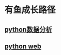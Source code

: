# 有鱼成长路径

## [python数据分析](http://road.yuketang.net/road_to_python_data.html)

## [python web](http://road.yuketang.net/road_to_python_web.html)

